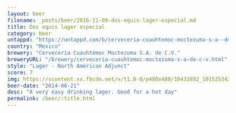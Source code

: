 ```yaml
---
layout: beer
filename: _posts/beer/2016-11-09-dos-equis-lager-especial.md
title: Dos equis lager especial
category: beer
untappd: "https://untappd.com/b/cerveceria-cuauhtemoc-moctezuma-s-a--de-c-v--dos-equis-special-lager/10887"
country: "Mexico"
brewery: "Cervecería Cuauhtémoc Moctezuma S.A. de C.V."
breweryURL: "/brewery/cerveceria-cuauhtemoc-moctezuma-s-a-de-c-v.html"
style: "Lager - North American Adjunct"
score: 7
img: https://scontent.xx.fbcdn.net/v/t1.0-0/p480x480/10433892_10152534289243745_2400323308581320924_n.jpg?_nc_cat=105&_nc_ht=scontent.xx&oh=7433fc3a7a9dafc361f16e6f135c87e0&oe=5C805A0B
beer-date: "2014-06-21"
desc: "A very easy drinking lager. Good for a hot day"
permalink: /beer/:title.html
---
```

